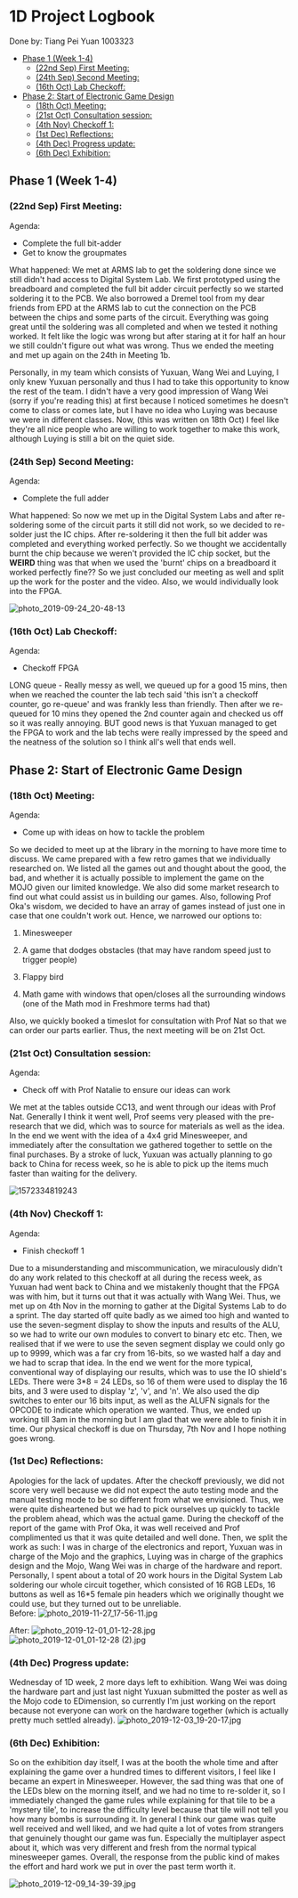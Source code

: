 # 1D Project Logbook

Done by: Tiang Pei Yuan 1003323
<!-- TOC -->
- [ Phase 1 (Week 1-4) ](#p1)
  - [ (22nd Sep) First Meeting: ](#22sep)
  - [ (24th Sep) Second Meeting: ](#24sep)
  - [ (16th Oct) Lab Checkoff: ](#16oct)
- [ Phase 2: Start of Electronic Game Design ](#p2)
  - [ (18th Oct) Meeting: ](#18oct)
  - [ (21st Oct) Consultation session: ](#21oct)
  - [ (4th Nov) Checkoff 1: ](#4nov)
  - [ (1st Dec) Reflections:](#1dec)
  - [ (4th Dec) Progress update:](#4dec)
  - [ (6th Dec) Exhibition:](6thDec)
  

<!-- /TOC -->

<a name="p1"></a>
## Phase 1 (Week 1-4)
<a name="22sep"></a>
### (22nd Sep) First Meeting:

Agenda: 

- Complete the full bit-adder
- Get to know the groupmates

What happened: We met at ARMS lab to get the soldering done since we still didn't had access to Digital System Lab. We first prototyped using the breadboard and completed the full bit adder circuit perfectly so we started soldering it to the PCB. We also borrowed a Dremel tool from my dear friends from EPD at the ARMS lab to cut the connection on the PCB between the chips and some parts of the circuit. Everything was going great until the soldering was all completed and when we tested it nothing worked. It felt like the logic was wrong but after staring at it for half an hour we still couldn't figure out what was wrong. Thus we ended the meeting and met up again on the 24th in Meeting 1b. 

Personally, in my team which consists of Yuxuan, Wang Wei and Luying, I only knew Yuxuan personally and thus I had to take this opportunity to know the rest of the team. I didn't have a very good impression of Wang Wei (sorry if you're reading this) at first because I noticed sometimes he doesn't come to class or comes late, but I have no idea who Luying was because we were in different classes. Now, (this was written on 18th Oct) I feel like they're all nice people who are willing to work together to make this work, although Luying is still a bit on the quiet side.
<a name="24sep"></a>
### (24th Sep) Second Meeting:

Agenda:

- Complete the full adder

What happened: So now we met up in the Digital System Labs and after re-soldering some of the circuit parts it still did not work, so we decided to re-solder just the IC chips. After re-soldering it then the full bit adder was completed and everything worked perfectly. So we thought we accidentally burnt the chip because we weren't provided the IC chip socket, but the **WEIRD** thing was that when we used the 'burnt' chips on a breadboard it worked perfectly fine?? So we just concluded our meeting as well and split up the work for the poster and the video. Also, we would individually look into the FPGA.

![photo_2019-09-24_20-48-13](https://github.com/whenderpsfly/50.002_Logbook/blob/master/img/photo_2019-09-24_20-48-13.jpg)
<a name="16oct"></a>
### (16th Oct) Lab Checkoff:

Agenda:

- Checkoff FPGA

LONG queue - Really messy as well, we queued up for a good 15 mins, then when we reached the counter the lab tech said 'this isn't a checkoff counter, go re-queue' and was frankly less than friendly. Then after we re-queued for 10 mins they opened the 2nd counter again and checked us off so it was really annoying. BUT good news is that Yuxuan managed to get the FPGA to work and the lab techs were really impressed by the speed and the neatness of the solution so I think all's well that ends well. 
<a name="p2"></a>
## Phase 2: Start of Electronic Game Design
<a name="18oct"></a>
### (18th Oct) Meeting:

Agenda: 

- Come up with ideas on how to tackle the problem

So we decided to meet up at the library in the morning to have more time to discuss. We came prepared with a few retro games that we individually researched on. We listed all the games out and thought about the good, the bad, and whether it is actually possible to implement the game on the MOJO given our limited knowledge. We also did some market research to find out what could assist us in building our games. Also, following Prof Oka's wisdom, we decided to have an array of games instead of just one in case that one couldn't work out. Hence, we narrowed our options to:

1) Minesweeper

2) A game that dodges obstacles (that may have random speed just to trigger people)

3) Flappy bird

4) Math game with windows that open/closes all the surrounding windows (one of the Math mod in Freshmore terms had that)

Also, we quickly booked a timeslot for consultation with Prof Nat so that we can order our parts earlier. Thus, the next meeting will be on 21st Oct.
<a name="21oct"></a>
### (21st Oct) Consultation session:

Agenda:

- Check off with Prof Natalie to ensure our ideas can work

We met at the tables outside CC13, and went through our ideas with Prof Nat. Generally I think it went well, Prof seems very pleased with the pre-research that we did, which was to source for materials as well as the idea. In the end we went with the idea of a 4x4 grid Minesweeper, and immediately after the consultation we gathered together to settle on the final purchases. By a stroke of luck, Yuxuan was actually planning to go back to China for recess week, so he is able to pick up the items much faster than waiting for the delivery.

![1572334819243](https://github.com/whenderpsfly/50.002_Logbook/blob/master/img/1572334819243.png)
<a name="4nov"></a>

### (4th Nov) Checkoff 1:

Agenda:

- Finish checkoff 1 

Due to a misunderstanding and miscommunication, we miraculously didn't do any work related to this checkoff at all during the recess week, as Yuxuan had went back to China and we mistakenly thought that the FPGA was with him, but it turns out that it was actually with Wang Wei. Thus, we met up on 4th Nov in the morning to gather at the Digital Systems Lab to do a sprint. The day started off quite badly as we aimed too high and wanted to use the seven-segment display to show the inputs and results of the ALU, so we had to write our own modules to convert to binary etc etc. Then, we realised that if we were to use the seven segment display we could only go up to 9999, which was a far cry from 16-bits, so we wasted half a day and we had to scrap that idea. In the end we went for the more typical, conventional way of displaying our results, which was to use the IO shield's LEDs. There were 3*8 = 24 LEDs, so 16 of them were used to display the 16 bits, and 3 were used to display 'z', 'v', and 'n'. We also used the dip switches to enter our 16 bits input, as well as the ALUFN signals for the OPCODE to indicate which operation we wanted. Thus, we ended up working till 3am in the morning but I am glad that we were able to finish it in time. Our physical checkoff is due on Thursday, 7th Nov and I hope nothing goes wrong.

<a name="#1dec"></a>

### (1st Dec) Reflections:

Apologies for the lack of updates. After the checkoff previously, we did not score very well because we did not expect the auto testing mode and the manual testing mode to be so different from what we envisioned. Thus, we were quite disheartened but we had to pick ourselves up quickly to tackle the problem ahead, which was the actual game. During the checkoff of the report of the game with Prof Oka, it was well received and Prof complimented us that it was quite detailed and well done. Then, we split the work as such: I was in charge of the electronics and report, Yuxuan was in charge of the Mojo and the graphics, Luying was in charge of the graphics design and the Mojo, Wang Wei was in charge of the hardware and report. Personally, I spent about a total of 20 work hours in the Digital System Lab soldering our whole circuit together, which consisted of 16 RGB LEDs, 16 buttons as well as 16*5 female pin headers which we originally thought we could use, but they turned out to be unreliable.  
Before:
![photo_2019-11-27_17-56-11.jpg](https://github.com/whenderpsfly/50.002_Logbook/blob/master/img/photo_2019-11-27_17-56-11.jpg)

After:
![photo_2019-12-01_01-12-28.jpg](https://github.com/whenderpsfly/50.002_Logbook/blob/master/img/photo_2019-12-01_01-12-28.jpg)
![photo_2019-12-01_01-12-28 (2).jpg](https://github.com/whenderpsfly/50.002_Logbook/blob/master/img/photo_2019-12-01_01-12-28%20(2).jpg)

<a name="#4dec"></a>

### (4th Dec) Progress update:

Wednesday of 1D week, 2 more days left to exhibition. Wang Wei was doing the hardware part and just last night Yuxuan submitted the poster as well as the Mojo code to EDimension, so currently I'm just working on the report because not everyone can work on the hardware together (which is actually pretty much settled already). 
![photo_2019-12-03_19-20-17.jpg](https://github.com/whenderpsfly/50.002_Logbook/blob/master/img/photo_2019-12-03_19-20-17.jpg)

<a name="#6dec"></a>

### (6th Dec) Exhibition:

So on the exhibition day itself, I was at the booth the whole time and after explaining the game over a hundred times to different visitors, I feel like I became an expert in Minesweeper. However, the sad thing was that one of the LEDs blew on the morning itself, and we had no time to re-solder it, so I immediately changed the game rules while explaining for that tile to be a 'mystery tile', to increase the difficulty level because that tile will not tell you how many bombs is surrounding it. In general I think our game was quite well received and well liked, and we had quite a lot of votes from strangers that genuinely thought our game was fun. Especially the multiplayer aspect about it, which was very different and fresh from the normal typical minesweeper games. Overall, the response from the public kind of makes the effort and hard work we put in over the past term worth it.

![photo_2019-12-09_14-39-39.jpg](https://github.com/whenderpsfly/50.002_Logbook/blob/master/img/photo_2019-12-09_14-39-39.jpg)

